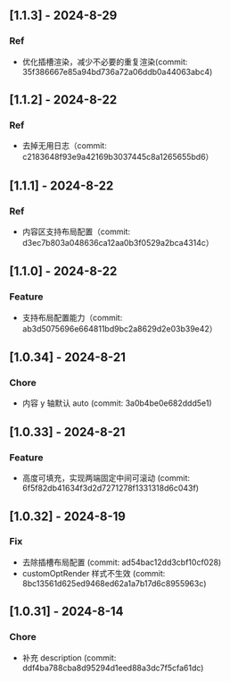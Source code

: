 ## [1.1.3] - 2024-8-29

### Ref

- 优化插槽渲染，减少不必要的重复渲染(commit: 35f386667e85a94bd736a72a06ddb0a44063abc4)

## [1.1.2] - 2024-8-22

### Ref

- 去掉无用日志（commit: c2183648f93e9a42169b3037445c8a1265655bd6）

## [1.1.1] - 2024-8-22

### Ref

- 内容区支持布局配置（commit: d3ec7b803a048636ca12aa0b3f0529a2bca4314c）

## [1.1.0] - 2024-8-22

### Feature

- 支持布局配置能力（commit: ab3d5075696e664811bd9bc2a8629d2e03b39e42）

## [1.0.34] - 2024-8-21

### Chore

- 内容 y 轴默认 auto (commit: 3a0b4be0e682ddd5e1)

## [1.0.33] - 2024-8-21

### Feature

- 高度可填充，实现两端固定中间可滚动 (commit: 6f5f82db41634f3d2d7271278f1331318d6c043f)

## [1.0.32] - 2024-8-19

### Fix

- 去除插槽布局配置 (commit: ad54bac12dd3cbf10cf028)
- customOptRender 样式不生效 (commit: 8bc13561d625ed9468ed62a1a7b17d6c8955963c)

## [1.0.31] - 2024-8-14

### Chore

- 补充 description (commit: ddf4ba788cba8d95294d1eed88a3dc7f5cfa61dc)
